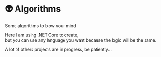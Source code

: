 ﻿# 👽 Algorithms
Some algorithms to blow your mind

Here I am using .NET Core to create, but you can use any language you want because the logic will be the same.

A lot of others projects are in progress, be patiently...
